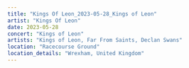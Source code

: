 ```yaml
---
title: "Kings Of Leon_2023-05-28_Kings of Leon"
artist: "Kings Of Leon"
date: 2023-05-28
concert: "Kings of Leon"
artists: "Kings of Leon, Far From Saints, Declan Swans"
location: "Racecourse Ground"
location_details: "Wrexham, United Kingdom"
---
```

